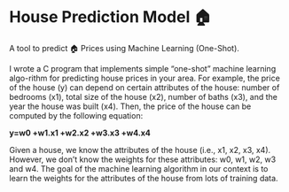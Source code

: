 # House Prediction Model :house:
A tool to predict :house: Prices using Machine Learning (One-Shot).

I wrote a C program that implements simple “one-shot” machine learning algo-rithm for predicting house prices in your area.
For example, the price of the house (y) can depend on certain attributes of the house: number of bedrooms (x1), total size of the house (x2), number of baths (x3), and the year the house was built (x4). Then, the price of the house can be computed by the following equation:

**y=w0 +w1.x1 +w2.x2 +w3.x3 +w4.x4**

Given a house, we know the attributes of the house (i.e., x1, x2, x3, x4). However, we don’t know the weights for these attributes: w0, w1, w2, w3 and w4. The goal of the machine learning algorithm in our context is to learn the weights for the attributes of the house from lots of training data.
